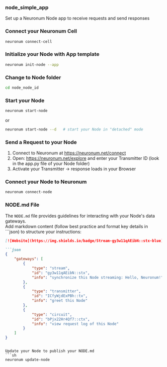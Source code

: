 ### **node_simple_app**
Set up a Neuronum Node app to receive requests and send responses


### **Connect your Neuronum Cell**
```sh
neuronum connect-cell
```

### **Initialize your Node with App template**
```sh
neuronum init-node --app
```

### **Change to Node folder**
```sh
cd node_node_id
```

### **Start your Node**
```sh
neuronum start-node
```

or

```sh
neuronum start-node --d   # start your Node in "detached" mode
```


### **Send a Request to your Node**
1. Connect to Neuronum at https://neuronum.net/connect
2. Open: https://neuronum.net/explore and enter your Transmitter ID (look in the app.py file of your Node folder)
3. Activate your Transmitter -> response loads in your Browser


### **Connect your Node to Neuronum**
```sh
neuronum connect-node
```

### **NODE.md File**
The `NODE.md` file provides guidelines for interacting with your Node's data gateways.  
Add markdown content (follow best practice and format key details in ```json) to structure your instructions:

```markdown
[![Website](https://img.shields.io/badge/Stream-gy3w11qAEibN::stx-blue)](https://neuronum.net/stream/gy3w11qAEibN::stx)  [![Website](https://img.shields.io/badge/Transmitter-ICfyWjdExPBh::tx-green)](https://neuronum.net/tx/ICfyWjdExPBh::tx)  [![Website](https://img.shields.io/badge/Circuit-bPjx22Hr4Qf7::ctx-red)](https://neuronum.net/circuit/bPjx22Hr4Qf7::ctx)

```json
{
    "gateways": [
        {
            "type": "stream",
            "id": "gy3w11qAEibN::stx",
            "info": "synchronize this Node streaming: Hello, Neuronum!"
        },
        {
            "type": "transmitter",
            "id": "ICfyWjdExPBh::tx",
            "info": "greet this Node"
        },
        {
            "type": "circuit",
            "id": "bPjx22Hr4Qf7::ctx",
            "info": "view request log of this Node"
        }
    ]
}
```
```

Update your Node to publish your NODE.md
```sh
neuronum update-node
```